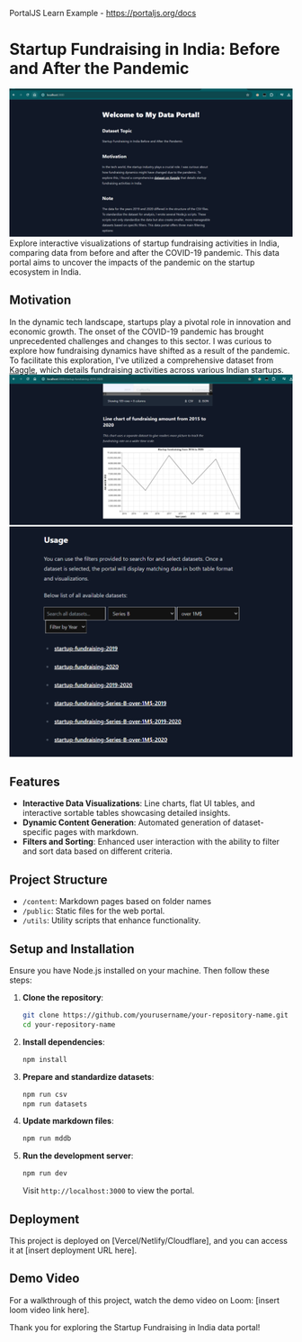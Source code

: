 PortalJS Learn Example - https://portaljs.org/docs

# Startup Fundraising in India: Before and After the Pandemic
![alt text](image.png)
Explore interactive visualizations of startup fundraising activities in India, comparing data from before and after the COVID-19 pandemic. This data portal aims to uncover the impacts of the pandemic on the startup ecosystem in India.

## Motivation

In the dynamic tech landscape, startups play a pivotal role in innovation and economic growth. The onset of the COVID-19 pandemic has brought unprecedented challenges and changes to this sector. I was curious to explore how fundraising dynamics have shifted as a result of the pandemic. To facilitate this exploration, I've utilized a comprehensive dataset from [Kaggle](https://www.kaggle.com/datasets/arpan129/startups-funding-dataset), which details fundraising activities across various Indian startups.
![alt text](image-1.png)
![alt text](image-2.png)
## Features

- **Interactive Data Visualizations**: Line charts, flat UI tables, and interactive sortable tables showcasing detailed insights.
- **Dynamic Content Generation**: Automated generation of dataset-specific pages with markdown.
- **Filters and Sorting**: Enhanced user interaction with the ability to filter and sort data based on different criteria.

## Project Structure
- `/content`: Markdown pages based on folder names
- `/public`: Static files for the web portal.
- `/utils`: Utility scripts that enhance functionality.

## Setup and Installation

Ensure you have Node.js installed on your machine. Then follow these steps:

1. **Clone the repository**:
   ```bash
   git clone https://github.com/yourusername/your-repository-name.git
   cd your-repository-name
   ```

2. **Install dependencies**:
   ```bash
   npm install
   ```

3. **Prepare and standardize datasets**:
   ```bash
   npm run csv
   npm run datasets
   ```

4. **Update markdown files**:
   ```bash
   npm run mddb
   ```

5. **Run the development server**:
   ```bash
   npm run dev
   ```

   Visit `http://localhost:3000` to view the portal.

## Deployment

This project is deployed on [Vercel/Netlify/Cloudflare], and you can access it at [insert deployment URL here].

## Demo Video

For a walkthrough of this project, watch the demo video on Loom: [insert loom video link here].

Thank you for exploring the Startup Fundraising in India data portal!

